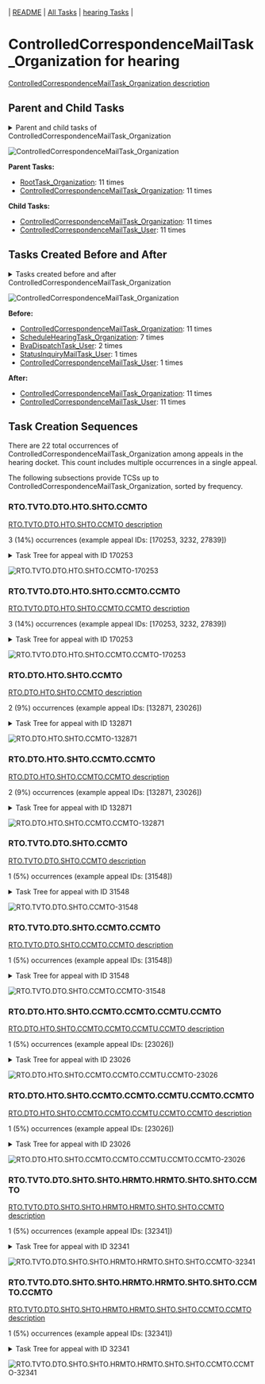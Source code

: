 <!-- DO NOT EDIT THIS FILE.  This file is autogenerated. -->
| [README](../README.md) | [All Tasks](../alltasks.md) | [hearing Tasks](tasklist.md) |

# ControlledCorrespondenceMailTask_Organization for hearing

[ControlledCorrespondenceMailTask_Organization description](../descr/ControlledCorrespondenceMailTask_Organization.md)

## Parent and Child Tasks

<details><summary markdown='span'>Parent and child tasks of ControlledCorrespondenceMailTask_Organization
</summary>

```
digraph G {
rankdir=LR;
node [shape=box]
"ControlledCorrespondenceMailTask_Organization" -> "ControlledCorrespondenceMailTask_User" [label=11]
"ControlledCorrespondenceMailTask_Organization" -> "ControlledCorrespondenceMailTask_Organization" [label=11]
"RootTask_Organization" -> "ControlledCorrespondenceMailTask_Organization" [label=11]
"ControlledCorrespondenceMailTask_Organization" -> "ControlledCorrespondenceMailTask_Organization" [label=11]
}
```
</details>

![ControlledCorrespondenceMailTask_Organization](dot/ControlledCorrespondenceMailTask_Organization-parentchild.dot.png)

**Parent Tasks:**

   * [RootTask_Organization](RootTask_Organization.md): 11 times
   * [ControlledCorrespondenceMailTask_Organization](ControlledCorrespondenceMailTask_Organization.md): 11 times

**Child Tasks:**

   * [ControlledCorrespondenceMailTask_Organization](ControlledCorrespondenceMailTask_Organization.md): 11 times
   * [ControlledCorrespondenceMailTask_User](ControlledCorrespondenceMailTask_User.md): 11 times

## Tasks Created Before and After

<details><summary markdown='span'>Tasks created before and after ControlledCorrespondenceMailTask_Organization</summary>

```
digraph G {
rankdir=LR;

"ControlledCorrespondenceMailTask_Organization" -> "ControlledCorrespondenceMailTask_User" [label=11]
"ControlledCorrespondenceMailTask_Organization" -> "ControlledCorrespondenceMailTask_Organization" [label=11]
"ControlledCorrespondenceMailTask_Organization" -> "ControlledCorrespondenceMailTask_Organization" [label=11]
"ScheduleHearingTask_Organization" -> "ControlledCorrespondenceMailTask_Organization" [label=7]
"BvaDispatchTask_User" -> "ControlledCorrespondenceMailTask_Organization" [label=2]
"StatusInquiryMailTask_User" -> "ControlledCorrespondenceMailTask_Organization" [label=1]
"ControlledCorrespondenceMailTask_User" -> "ControlledCorrespondenceMailTask_Organization" [label=1]
}
```
</details>

![ControlledCorrespondenceMailTask_Organization](dot/ControlledCorrespondenceMailTask_Organization.dot.png)

**Before:**

   * [ControlledCorrespondenceMailTask_Organization](ControlledCorrespondenceMailTask_Organization.md): 11 times
   * [ScheduleHearingTask_Organization](ScheduleHearingTask_Organization.md): 7 times
   * [BvaDispatchTask_User](BvaDispatchTask_User.md): 2 times
   * [StatusInquiryMailTask_User](StatusInquiryMailTask_User.md): 1 times
   * [ControlledCorrespondenceMailTask_User](ControlledCorrespondenceMailTask_User.md): 1 times

**After:**

   * [ControlledCorrespondenceMailTask_Organization](ControlledCorrespondenceMailTask_Organization.md): 11 times
   * [ControlledCorrespondenceMailTask_User](ControlledCorrespondenceMailTask_User.md): 11 times

## Task Creation Sequences

There are 22 total occurrences of ControlledCorrespondenceMailTask_Organization among appeals in the hearing docket.  This count includes multiple occurrences in a single appeal.

The following subsections provide TCSs up to ControlledCorrespondenceMailTask_Organization, sorted by frequency.

### RTO.TVTO.DTO.HTO.SHTO.CCMTO

[RTO.TVTO.DTO.HTO.SHTO.CCMTO description](../descr/RTO.TVTO.DTO.HTO.SHTO.CCMTO.md)

3 (14%) occurrences (example appeal IDs: [170253, 3232, 27839])

<details><summary markdown='span'>Task Tree for appeal with ID 170253</summary>

```
@startuml
skinparam {
  ObjectBorderColor #555
  ObjectBorderThickness 0
  ObjectFontStyle bold
  ObjectFontSize 14
  ObjectAttributeFontColor #333
  ObjectAttributeFontSize 12
}
  object 0.RootTask #8dd3c7 {
Organization
}
  object 1.TrackVeteranTask #bebada {
Organization
}
  object 2.DistributionTask #ffffb3 {
Organization
}
  object 3.HearingTask #fb8072 {
Organization
}
  object 4.ScheduleHearingTask #80b1d3 {
Organization
}
  object 5.ControlledCorrespondenceMailTask #ffffb3 {
Organization  <back:white>    </back>
}
  object 6.ControlledCorrespondenceMailTask #ffffb3 {
Organization  <back:white>    </back>
}
  object 7.ControlledCorrespondenceMailTask #ffffb3 {
User
}
0.RootTask -- 1.TrackVeteranTask
0.RootTask -- 2.DistributionTask
2.DistributionTask -- 3.HearingTask
3.HearingTask -- 4.ScheduleHearingTask
0.RootTask -- 5.ControlledCorrespondenceMailTask
5.ControlledCorrespondenceMailTask -- 6.ControlledCorrespondenceMailTask
6.ControlledCorrespondenceMailTask -- 7.ControlledCorrespondenceMailTask
@enduml
```
</details>

![RTO.TVTO.DTO.HTO.SHTO.CCMTO-170253](uml/RTO.TVTO.DTO.HTO.SHTO.CCMTO-170253.png)

### RTO.TVTO.DTO.HTO.SHTO.CCMTO.CCMTO

[RTO.TVTO.DTO.HTO.SHTO.CCMTO.CCMTO description](../descr/RTO.TVTO.DTO.HTO.SHTO.CCMTO.CCMTO.md)

3 (14%) occurrences (example appeal IDs: [170253, 3232, 27839])

<details><summary markdown='span'>Task Tree for appeal with ID 170253</summary>

```
@startuml
skinparam {
  ObjectBorderColor #555
  ObjectBorderThickness 0
  ObjectFontStyle bold
  ObjectFontSize 14
  ObjectAttributeFontColor #333
  ObjectAttributeFontSize 12
}
  object 0.RootTask #8dd3c7 {
Organization
}
  object 1.TrackVeteranTask #bebada {
Organization
}
  object 2.DistributionTask #ffffb3 {
Organization
}
  object 3.HearingTask #fb8072 {
Organization
}
  object 4.ScheduleHearingTask #80b1d3 {
Organization
}
  object 5.ControlledCorrespondenceMailTask #ffffb3 {
Organization  <back:white>    </back>
}
  object 6.ControlledCorrespondenceMailTask #ffffb3 {
Organization  <back:white>    </back>
}
  object 7.ControlledCorrespondenceMailTask #ffffb3 {
User
}
0.RootTask -- 1.TrackVeteranTask
0.RootTask -- 2.DistributionTask
2.DistributionTask -- 3.HearingTask
3.HearingTask -- 4.ScheduleHearingTask
0.RootTask -- 5.ControlledCorrespondenceMailTask
5.ControlledCorrespondenceMailTask -- 6.ControlledCorrespondenceMailTask
6.ControlledCorrespondenceMailTask -- 7.ControlledCorrespondenceMailTask
@enduml
```
</details>

![RTO.TVTO.DTO.HTO.SHTO.CCMTO.CCMTO-170253](uml/RTO.TVTO.DTO.HTO.SHTO.CCMTO.CCMTO-170253.png)

### RTO.DTO.HTO.SHTO.CCMTO

[RTO.DTO.HTO.SHTO.CCMTO description](../descr/RTO.DTO.HTO.SHTO.CCMTO.md)

2 (9%) occurrences (example appeal IDs: [132871, 23026])

<details><summary markdown='span'>Task Tree for appeal with ID 132871</summary>

```
@startuml
skinparam {
  ObjectBorderColor #555
  ObjectBorderThickness 0
  ObjectFontStyle bold
  ObjectFontSize 14
  ObjectAttributeFontColor #333
  ObjectAttributeFontSize 12
}
  object 0.RootTask #8dd3c7 {
Organization
}
  object 1.DistributionTask #ffffb3 {
Organization
}
  object 2.HearingTask #fb8072 {
Organization
}
  object 3.ScheduleHearingTask #80b1d3 {
Organization
}
  object 4.HearingAdminActionVerifyAddressTask #ffed6f {
Organization
}
  object 5.ControlledCorrespondenceMailTask #ffffb3 {
Organization  <back:white>    </back>
}
  object 6.ControlledCorrespondenceMailTask #ffffb3 {
Organization  <back:white>    </back>
}
  object 7.ControlledCorrespondenceMailTask #ffffb3 {
User
}
  object 8.ControlledCorrespondenceMailTask #ffffb3 {
User
}
  object 9.EvidenceOrArgumentMailTask #ffffb3 {
Organization
}
  object 10.EvidenceOrArgumentMailTask #ffffb3 {
Organization
}
  object 11.EvidenceOrArgumentMailTask #ffffb3 {
Organization
}
  object 12.EvidenceOrArgumentMailTask #ffffb3 {
Organization
}
  object 13.EvidenceOrArgumentMailTask #ffffb3 {
Organization
}
0.RootTask -- 1.DistributionTask
1.DistributionTask -- 2.HearingTask
2.HearingTask -- 3.ScheduleHearingTask
3.ScheduleHearingTask -- 4.HearingAdminActionVerifyAddressTask
0.RootTask -- 5.ControlledCorrespondenceMailTask
5.ControlledCorrespondenceMailTask -- 6.ControlledCorrespondenceMailTask
6.ControlledCorrespondenceMailTask -- 7.ControlledCorrespondenceMailTask
6.ControlledCorrespondenceMailTask -- 8.ControlledCorrespondenceMailTask
0.RootTask -- 9.EvidenceOrArgumentMailTask
0.RootTask -- 10.EvidenceOrArgumentMailTask
0.RootTask -- 11.EvidenceOrArgumentMailTask
0.RootTask -- 12.EvidenceOrArgumentMailTask
0.RootTask -- 13.EvidenceOrArgumentMailTask
@enduml
```
</details>

![RTO.DTO.HTO.SHTO.CCMTO-132871](uml/RTO.DTO.HTO.SHTO.CCMTO-132871.png)

### RTO.DTO.HTO.SHTO.CCMTO.CCMTO

[RTO.DTO.HTO.SHTO.CCMTO.CCMTO description](../descr/RTO.DTO.HTO.SHTO.CCMTO.CCMTO.md)

2 (9%) occurrences (example appeal IDs: [132871, 23026])

<details><summary markdown='span'>Task Tree for appeal with ID 132871</summary>

```
@startuml
skinparam {
  ObjectBorderColor #555
  ObjectBorderThickness 0
  ObjectFontStyle bold
  ObjectFontSize 14
  ObjectAttributeFontColor #333
  ObjectAttributeFontSize 12
}
  object 0.RootTask #8dd3c7 {
Organization
}
  object 1.DistributionTask #ffffb3 {
Organization
}
  object 2.HearingTask #fb8072 {
Organization
}
  object 3.ScheduleHearingTask #80b1d3 {
Organization
}
  object 4.HearingAdminActionVerifyAddressTask #ffed6f {
Organization
}
  object 5.ControlledCorrespondenceMailTask #ffffb3 {
Organization  <back:white>    </back>
}
  object 6.ControlledCorrespondenceMailTask #ffffb3 {
Organization  <back:white>    </back>
}
  object 7.ControlledCorrespondenceMailTask #ffffb3 {
User
}
  object 8.ControlledCorrespondenceMailTask #ffffb3 {
User
}
  object 9.EvidenceOrArgumentMailTask #ffffb3 {
Organization
}
  object 10.EvidenceOrArgumentMailTask #ffffb3 {
Organization
}
  object 11.EvidenceOrArgumentMailTask #ffffb3 {
Organization
}
  object 12.EvidenceOrArgumentMailTask #ffffb3 {
Organization
}
  object 13.EvidenceOrArgumentMailTask #ffffb3 {
Organization
}
0.RootTask -- 1.DistributionTask
1.DistributionTask -- 2.HearingTask
2.HearingTask -- 3.ScheduleHearingTask
3.ScheduleHearingTask -- 4.HearingAdminActionVerifyAddressTask
0.RootTask -- 5.ControlledCorrespondenceMailTask
5.ControlledCorrespondenceMailTask -- 6.ControlledCorrespondenceMailTask
6.ControlledCorrespondenceMailTask -- 7.ControlledCorrespondenceMailTask
6.ControlledCorrespondenceMailTask -- 8.ControlledCorrespondenceMailTask
0.RootTask -- 9.EvidenceOrArgumentMailTask
0.RootTask -- 10.EvidenceOrArgumentMailTask
0.RootTask -- 11.EvidenceOrArgumentMailTask
0.RootTask -- 12.EvidenceOrArgumentMailTask
0.RootTask -- 13.EvidenceOrArgumentMailTask
@enduml
```
</details>

![RTO.DTO.HTO.SHTO.CCMTO.CCMTO-132871](uml/RTO.DTO.HTO.SHTO.CCMTO.CCMTO-132871.png)

### RTO.TVTO.DTO.SHTO.CCMTO

[RTO.TVTO.DTO.SHTO.CCMTO description](../descr/RTO.TVTO.DTO.SHTO.CCMTO.md)

1 (5%) occurrences (example appeal IDs: [31548])

<details><summary markdown='span'>Task Tree for appeal with ID 31548</summary>

```
@startuml
skinparam {
  ObjectBorderColor #555
  ObjectBorderThickness 0
  ObjectFontStyle bold
  ObjectFontSize 14
  ObjectAttributeFontColor #333
  ObjectAttributeFontSize 12
}
  object 0.RootTask #8dd3c7 {
Organization
}
  object 1.TrackVeteranTask #bebada {
Organization
}
  object 2.DistributionTask #ffffb3 {
Organization
}
  object 3.HearingTask #fb8072 {
Organization
}
  object 4.ScheduleHearingTask #80b1d3 {
Organization
}
  object 5.ControlledCorrespondenceMailTask #ffffb3 {
Organization  <back:white>    </back>
}
  object 6.ControlledCorrespondenceMailTask #ffffb3 {
Organization  <back:white>    </back>
}
  object 7.ControlledCorrespondenceMailTask #ffffb3 {
User
}
  object 8.AodMotionMailTask #d9d9d9 {
Organization
}
  object 9.AodMotionMailTask #d9d9d9 {
Organization
}
  object 10.AodMotionMailTask #d9d9d9 {
User
}
  object 11.HearingAdminActionVerifyAddressTask #ffed6f {
Organization
}
  object 12.AssignHearingDispositionTask #8dd3c7 {
Organization
}
  object 13.HearingTask #fb8072 {
Organization
}
  object 14.ScheduleHearingTask #80b1d3 {
Organization
}
  object 15.AssignHearingDispositionTask #8dd3c7 {
Organization
}
  object 16.NoShowHearingTask #b3de69 {
Organization
}
  object 17.TimedHoldTask #fccde5 {
Organization
}
  object 18.EvidenceSubmissionWindowTask #fccde5 {
Organization
}
  object 19.JudgeAssignTask #ccebc5 {
User
}
  object 20.JudgeDecisionReviewTask #d9d9d9 {
User
}
  object 21.AttorneyTask #bc80bd {
User
}
  object 22.IhpColocatedTask #bc80bd {
Organization
}
  object 23.IhpColocatedTask #bc80bd {
User
}
  object 24.TimedHoldTask #fccde5 {
User
}
  object 25.JudgeDecisionReviewTask #d9d9d9 {
User
}
  object 26.BvaDispatchTask #b3de69 {
Organization
}
  object 27.BvaDispatchTask #b3de69 {
User
}
0.RootTask -- 1.TrackVeteranTask
0.RootTask -- 2.DistributionTask
2.DistributionTask -- 3.HearingTask
3.HearingTask -- 4.ScheduleHearingTask
0.RootTask -- 5.ControlledCorrespondenceMailTask
5.ControlledCorrespondenceMailTask -- 6.ControlledCorrespondenceMailTask
6.ControlledCorrespondenceMailTask -- 7.ControlledCorrespondenceMailTask
0.RootTask -- 8.AodMotionMailTask
8.AodMotionMailTask -- 9.AodMotionMailTask
9.AodMotionMailTask -- 10.AodMotionMailTask
4.ScheduleHearingTask -- 11.HearingAdminActionVerifyAddressTask
3.HearingTask -- 12.AssignHearingDispositionTask
2.DistributionTask -- 13.HearingTask
13.HearingTask -- 14.ScheduleHearingTask
13.HearingTask -- 15.AssignHearingDispositionTask
15.AssignHearingDispositionTask -- 16.NoShowHearingTask
16.NoShowHearingTask -- 17.TimedHoldTask
13.HearingTask -- 18.EvidenceSubmissionWindowTask
0.RootTask -- 19.JudgeAssignTask
0.RootTask -- 20.JudgeDecisionReviewTask
25.JudgeDecisionReviewTask -- 21.AttorneyTask
21.AttorneyTask -- 22.IhpColocatedTask
22.IhpColocatedTask -- 23.IhpColocatedTask
23.IhpColocatedTask -- 24.TimedHoldTask
0.RootTask -- 25.JudgeDecisionReviewTask
0.RootTask -- 26.BvaDispatchTask
26.BvaDispatchTask -- 27.BvaDispatchTask
@enduml
```
</details>

![RTO.TVTO.DTO.SHTO.CCMTO-31548](uml/RTO.TVTO.DTO.SHTO.CCMTO-31548.png)

### RTO.TVTO.DTO.SHTO.CCMTO.CCMTO

[RTO.TVTO.DTO.SHTO.CCMTO.CCMTO description](../descr/RTO.TVTO.DTO.SHTO.CCMTO.CCMTO.md)

1 (5%) occurrences (example appeal IDs: [31548])

<details><summary markdown='span'>Task Tree for appeal with ID 31548</summary>

```
@startuml
skinparam {
  ObjectBorderColor #555
  ObjectBorderThickness 0
  ObjectFontStyle bold
  ObjectFontSize 14
  ObjectAttributeFontColor #333
  ObjectAttributeFontSize 12
}
  object 0.RootTask #8dd3c7 {
Organization
}
  object 1.TrackVeteranTask #bebada {
Organization
}
  object 2.DistributionTask #ffffb3 {
Organization
}
  object 3.HearingTask #fb8072 {
Organization
}
  object 4.ScheduleHearingTask #80b1d3 {
Organization
}
  object 5.ControlledCorrespondenceMailTask #ffffb3 {
Organization  <back:white>    </back>
}
  object 6.ControlledCorrespondenceMailTask #ffffb3 {
Organization  <back:white>    </back>
}
  object 7.ControlledCorrespondenceMailTask #ffffb3 {
User
}
  object 8.AodMotionMailTask #d9d9d9 {
Organization
}
  object 9.AodMotionMailTask #d9d9d9 {
Organization
}
  object 10.AodMotionMailTask #d9d9d9 {
User
}
  object 11.HearingAdminActionVerifyAddressTask #ffed6f {
Organization
}
  object 12.AssignHearingDispositionTask #8dd3c7 {
Organization
}
  object 13.HearingTask #fb8072 {
Organization
}
  object 14.ScheduleHearingTask #80b1d3 {
Organization
}
  object 15.AssignHearingDispositionTask #8dd3c7 {
Organization
}
  object 16.NoShowHearingTask #b3de69 {
Organization
}
  object 17.TimedHoldTask #fccde5 {
Organization
}
  object 18.EvidenceSubmissionWindowTask #fccde5 {
Organization
}
  object 19.JudgeAssignTask #ccebc5 {
User
}
  object 20.JudgeDecisionReviewTask #d9d9d9 {
User
}
  object 21.AttorneyTask #bc80bd {
User
}
  object 22.IhpColocatedTask #bc80bd {
Organization
}
  object 23.IhpColocatedTask #bc80bd {
User
}
  object 24.TimedHoldTask #fccde5 {
User
}
  object 25.JudgeDecisionReviewTask #d9d9d9 {
User
}
  object 26.BvaDispatchTask #b3de69 {
Organization
}
  object 27.BvaDispatchTask #b3de69 {
User
}
0.RootTask -- 1.TrackVeteranTask
0.RootTask -- 2.DistributionTask
2.DistributionTask -- 3.HearingTask
3.HearingTask -- 4.ScheduleHearingTask
0.RootTask -- 5.ControlledCorrespondenceMailTask
5.ControlledCorrespondenceMailTask -- 6.ControlledCorrespondenceMailTask
6.ControlledCorrespondenceMailTask -- 7.ControlledCorrespondenceMailTask
0.RootTask -- 8.AodMotionMailTask
8.AodMotionMailTask -- 9.AodMotionMailTask
9.AodMotionMailTask -- 10.AodMotionMailTask
4.ScheduleHearingTask -- 11.HearingAdminActionVerifyAddressTask
3.HearingTask -- 12.AssignHearingDispositionTask
2.DistributionTask -- 13.HearingTask
13.HearingTask -- 14.ScheduleHearingTask
13.HearingTask -- 15.AssignHearingDispositionTask
15.AssignHearingDispositionTask -- 16.NoShowHearingTask
16.NoShowHearingTask -- 17.TimedHoldTask
13.HearingTask -- 18.EvidenceSubmissionWindowTask
0.RootTask -- 19.JudgeAssignTask
0.RootTask -- 20.JudgeDecisionReviewTask
25.JudgeDecisionReviewTask -- 21.AttorneyTask
21.AttorneyTask -- 22.IhpColocatedTask
22.IhpColocatedTask -- 23.IhpColocatedTask
23.IhpColocatedTask -- 24.TimedHoldTask
0.RootTask -- 25.JudgeDecisionReviewTask
0.RootTask -- 26.BvaDispatchTask
26.BvaDispatchTask -- 27.BvaDispatchTask
@enduml
```
</details>

![RTO.TVTO.DTO.SHTO.CCMTO.CCMTO-31548](uml/RTO.TVTO.DTO.SHTO.CCMTO.CCMTO-31548.png)

### RTO.DTO.HTO.SHTO.CCMTO.CCMTO.CCMTU.CCMTO

[RTO.DTO.HTO.SHTO.CCMTO.CCMTO.CCMTU.CCMTO description](../descr/RTO.DTO.HTO.SHTO.CCMTO.CCMTO.CCMTU.CCMTO.md)

1 (5%) occurrences (example appeal IDs: [23026])

<details><summary markdown='span'>Task Tree for appeal with ID 23026</summary>

```
@startuml
skinparam {
  ObjectBorderColor #555
  ObjectBorderThickness 0
  ObjectFontStyle bold
  ObjectFontSize 14
  ObjectAttributeFontColor #333
  ObjectAttributeFontSize 12
}
  object 0.RootTask #8dd3c7 {
Organization
}
  object 1.TrackVeteranTask #bebada {
Organization
}
  object 2.DistributionTask #ffffb3 {
Organization
}
  object 3.HearingTask #fb8072 {
Organization
}
  object 4.ScheduleHearingTask #80b1d3 {
Organization
}
  object 5.HearingAdminActionVerifyAddressTask #ffed6f {
Organization
}
  object 6.ControlledCorrespondenceMailTask #ffffb3 {
Organization  <back:white>    </back>
}
  object 7.ControlledCorrespondenceMailTask #ffffb3 {
Organization  <back:white>    </back>
}
  object 8.ControlledCorrespondenceMailTask #ffffb3 {
User
}
  object 9.ControlledCorrespondenceMailTask #ffffb3 {
Organization  <back:white>    </back>
}
  object 10.ControlledCorrespondenceMailTask #ffffb3 {
Organization  <back:white>    </back>
}
  object 11.ControlledCorrespondenceMailTask #ffffb3 {
User
}
  object 12.CongressionalInterestMailTask #fccde5 {
Organization
}
  object 13.CongressionalInterestMailTask #fccde5 {
Organization
}
  object 14.CongressionalInterestMailTask #fccde5 {
Organization
}
  object 15.CongressionalInterestMailTask #fccde5 {
Organization
}
  object 16.TrackVeteranTask #bebada {
Organization
}
  object 17.TrackVeteranTask #bebada {
Organization
}
  object 18.TrackVeteranTask #bebada {
Organization
}
0.RootTask -- 1.TrackVeteranTask
0.RootTask -- 2.DistributionTask
2.DistributionTask -- 3.HearingTask
3.HearingTask -- 4.ScheduleHearingTask
4.ScheduleHearingTask -- 5.HearingAdminActionVerifyAddressTask
0.RootTask -- 6.ControlledCorrespondenceMailTask
6.ControlledCorrespondenceMailTask -- 7.ControlledCorrespondenceMailTask
7.ControlledCorrespondenceMailTask -- 8.ControlledCorrespondenceMailTask
0.RootTask -- 9.ControlledCorrespondenceMailTask
9.ControlledCorrespondenceMailTask -- 10.ControlledCorrespondenceMailTask
10.ControlledCorrespondenceMailTask -- 11.ControlledCorrespondenceMailTask
2.DistributionTask -- 12.CongressionalInterestMailTask
12.CongressionalInterestMailTask -- 13.CongressionalInterestMailTask
2.DistributionTask -- 14.CongressionalInterestMailTask
14.CongressionalInterestMailTask -- 15.CongressionalInterestMailTask
0.RootTask -- 16.TrackVeteranTask
0.RootTask -- 17.TrackVeteranTask
0.RootTask -- 18.TrackVeteranTask
@enduml
```
</details>

![RTO.DTO.HTO.SHTO.CCMTO.CCMTO.CCMTU.CCMTO-23026](uml/RTO.DTO.HTO.SHTO.CCMTO.CCMTO.CCMTU.CCMTO-23026.png)

### RTO.DTO.HTO.SHTO.CCMTO.CCMTO.CCMTU.CCMTO.CCMTO

[RTO.DTO.HTO.SHTO.CCMTO.CCMTO.CCMTU.CCMTO.CCMTO description](../descr/RTO.DTO.HTO.SHTO.CCMTO.CCMTO.CCMTU.CCMTO.CCMTO.md)

1 (5%) occurrences (example appeal IDs: [23026])

<details><summary markdown='span'>Task Tree for appeal with ID 23026</summary>

```
@startuml
skinparam {
  ObjectBorderColor #555
  ObjectBorderThickness 0
  ObjectFontStyle bold
  ObjectFontSize 14
  ObjectAttributeFontColor #333
  ObjectAttributeFontSize 12
}
  object 0.RootTask #8dd3c7 {
Organization
}
  object 1.TrackVeteranTask #bebada {
Organization
}
  object 2.DistributionTask #ffffb3 {
Organization
}
  object 3.HearingTask #fb8072 {
Organization
}
  object 4.ScheduleHearingTask #80b1d3 {
Organization
}
  object 5.HearingAdminActionVerifyAddressTask #ffed6f {
Organization
}
  object 6.ControlledCorrespondenceMailTask #ffffb3 {
Organization  <back:white>    </back>
}
  object 7.ControlledCorrespondenceMailTask #ffffb3 {
Organization  <back:white>    </back>
}
  object 8.ControlledCorrespondenceMailTask #ffffb3 {
User
}
  object 9.ControlledCorrespondenceMailTask #ffffb3 {
Organization  <back:white>    </back>
}
  object 10.ControlledCorrespondenceMailTask #ffffb3 {
Organization  <back:white>    </back>
}
  object 11.ControlledCorrespondenceMailTask #ffffb3 {
User
}
  object 12.CongressionalInterestMailTask #fccde5 {
Organization
}
  object 13.CongressionalInterestMailTask #fccde5 {
Organization
}
  object 14.CongressionalInterestMailTask #fccde5 {
Organization
}
  object 15.CongressionalInterestMailTask #fccde5 {
Organization
}
  object 16.TrackVeteranTask #bebada {
Organization
}
  object 17.TrackVeteranTask #bebada {
Organization
}
  object 18.TrackVeteranTask #bebada {
Organization
}
0.RootTask -- 1.TrackVeteranTask
0.RootTask -- 2.DistributionTask
2.DistributionTask -- 3.HearingTask
3.HearingTask -- 4.ScheduleHearingTask
4.ScheduleHearingTask -- 5.HearingAdminActionVerifyAddressTask
0.RootTask -- 6.ControlledCorrespondenceMailTask
6.ControlledCorrespondenceMailTask -- 7.ControlledCorrespondenceMailTask
7.ControlledCorrespondenceMailTask -- 8.ControlledCorrespondenceMailTask
0.RootTask -- 9.ControlledCorrespondenceMailTask
9.ControlledCorrespondenceMailTask -- 10.ControlledCorrespondenceMailTask
10.ControlledCorrespondenceMailTask -- 11.ControlledCorrespondenceMailTask
2.DistributionTask -- 12.CongressionalInterestMailTask
12.CongressionalInterestMailTask -- 13.CongressionalInterestMailTask
2.DistributionTask -- 14.CongressionalInterestMailTask
14.CongressionalInterestMailTask -- 15.CongressionalInterestMailTask
0.RootTask -- 16.TrackVeteranTask
0.RootTask -- 17.TrackVeteranTask
0.RootTask -- 18.TrackVeteranTask
@enduml
```
</details>

![RTO.DTO.HTO.SHTO.CCMTO.CCMTO.CCMTU.CCMTO.CCMTO-23026](uml/RTO.DTO.HTO.SHTO.CCMTO.CCMTO.CCMTU.CCMTO.CCMTO-23026.png)

### RTO.TVTO.DTO.SHTO.SHTO.HRMTO.HRMTO.SHTO.SHTO.CCMTO

[RTO.TVTO.DTO.SHTO.SHTO.HRMTO.HRMTO.SHTO.SHTO.CCMTO description](../descr/RTO.TVTO.DTO.SHTO.SHTO.HRMTO.HRMTO.SHTO.SHTO.CCMTO.md)

1 (5%) occurrences (example appeal IDs: [32341])

<details><summary markdown='span'>Task Tree for appeal with ID 32341</summary>

```
@startuml
skinparam {
  ObjectBorderColor #555
  ObjectBorderThickness 0
  ObjectFontStyle bold
  ObjectFontSize 14
  ObjectAttributeFontColor #333
  ObjectAttributeFontSize 12
}
  object 0.RootTask #8dd3c7 {
Organization
}
  object 1.TrackVeteranTask #bebada {
Organization
}
  object 2.DistributionTask #ffffb3 {
Organization
}
  object 3.HearingTask #fb8072 {
Organization
}
  object 4.ScheduleHearingTask #80b1d3 {
Organization
}
  object 5.AssignHearingDispositionTask #8dd3c7 {
Organization
}
  object 6.HearingTask #fb8072 {
Organization
}
  object 7.AssignHearingDispositionTask #8dd3c7 {
Organization
}
  object 8.HearingTask #fb8072 {
Organization
}
  object 9.ScheduleHearingTask #80b1d3 {
Organization
}
  object 10.AssignHearingDispositionTask #8dd3c7 {
Organization
}
  object 11.HearingRelatedMailTask #8dd3c7 {
Organization
}
  object 12.HearingRelatedMailTask #8dd3c7 {
Organization
}
  object 13.HearingTask #fb8072 {
Organization
}
  object 14.ScheduleHearingTask #80b1d3 {
Organization
}
  object 15.AssignHearingDispositionTask #8dd3c7 {
Organization
}
  object 16.HearingTask #fb8072 {
Organization
}
  object 17.ScheduleHearingTask #80b1d3 {
Organization
}
  object 18.AssignHearingDispositionTask #8dd3c7 {
Organization
}
  object 19.ControlledCorrespondenceMailTask #ffffb3 {
Organization  <back:white>    </back>
}
  object 20.ControlledCorrespondenceMailTask #ffffb3 {
Organization  <back:white>    </back>
}
  object 21.ControlledCorrespondenceMailTask #ffffb3 {
User
}
  object 22.CongressionalInterestMailTask #fccde5 {
Organization
}
  object 23.CongressionalInterestMailTask #fccde5 {
Organization
}
  object 24.HearingTask #fb8072 {
Organization
}
  object 25.AssignHearingDispositionTask #8dd3c7 {
Organization
}
  object 26.HearingTask #fb8072 {
Organization
}
  object 27.ScheduleHearingTask #80b1d3 {
Organization
}
  object 28.TimedHoldTask #fccde5 {
Organization
}
  object 29.EvidenceSubmissionWindowTask #fccde5 {
Organization
}
  object 30.JudgeAssignTask #ccebc5 {
User
}
  object 31.JudgeDecisionReviewTask #d9d9d9 {
User
}
  object 32.AttorneyTask #bc80bd {
User
}
  object 33.BvaDispatchTask #b3de69 {
Organization
}
  object 34.BvaDispatchTask #b3de69 {
User
}
0.RootTask -- 1.TrackVeteranTask
0.RootTask -- 2.DistributionTask
2.DistributionTask -- 3.HearingTask
3.HearingTask -- 4.ScheduleHearingTask
3.HearingTask -- 5.AssignHearingDispositionTask
2.DistributionTask -- 6.HearingTask
6.HearingTask -- 7.AssignHearingDispositionTask
2.DistributionTask -- 8.HearingTask
8.HearingTask -- 9.ScheduleHearingTask
8.HearingTask -- 10.AssignHearingDispositionTask
2.DistributionTask -- 11.HearingRelatedMailTask
11.HearingRelatedMailTask -- 12.HearingRelatedMailTask
2.DistributionTask -- 13.HearingTask
13.HearingTask -- 14.ScheduleHearingTask
13.HearingTask -- 15.AssignHearingDispositionTask
2.DistributionTask -- 16.HearingTask
16.HearingTask -- 17.ScheduleHearingTask
16.HearingTask -- 18.AssignHearingDispositionTask
0.RootTask -- 19.ControlledCorrespondenceMailTask
19.ControlledCorrespondenceMailTask -- 20.ControlledCorrespondenceMailTask
20.ControlledCorrespondenceMailTask -- 21.ControlledCorrespondenceMailTask
2.DistributionTask -- 22.CongressionalInterestMailTask
22.CongressionalInterestMailTask -- 23.CongressionalInterestMailTask
2.DistributionTask -- 24.HearingTask
24.HearingTask -- 25.AssignHearingDispositionTask
2.DistributionTask -- 26.HearingTask
26.HearingTask -- 27.ScheduleHearingTask
27.ScheduleHearingTask -- 28.TimedHoldTask
26.HearingTask -- 29.EvidenceSubmissionWindowTask
0.RootTask -- 30.JudgeAssignTask
0.RootTask -- 31.JudgeDecisionReviewTask
31.JudgeDecisionReviewTask -- 32.AttorneyTask
0.RootTask -- 33.BvaDispatchTask
33.BvaDispatchTask -- 34.BvaDispatchTask
@enduml
```
</details>

![RTO.TVTO.DTO.SHTO.SHTO.HRMTO.HRMTO.SHTO.SHTO.CCMTO-32341](uml/RTO.TVTO.DTO.SHTO.SHTO.HRMTO.HRMTO.SHTO.SHTO.CCMTO-32341.png)

### RTO.TVTO.DTO.SHTO.SHTO.HRMTO.HRMTO.SHTO.SHTO.CCMTO.CCMTO

[RTO.TVTO.DTO.SHTO.SHTO.HRMTO.HRMTO.SHTO.SHTO.CCMTO.CCMTO description](../descr/RTO.TVTO.DTO.SHTO.SHTO.HRMTO.HRMTO.SHTO.SHTO.CCMTO.CCMTO.md)

1 (5%) occurrences (example appeal IDs: [32341])

<details><summary markdown='span'>Task Tree for appeal with ID 32341</summary>

```
@startuml
skinparam {
  ObjectBorderColor #555
  ObjectBorderThickness 0
  ObjectFontStyle bold
  ObjectFontSize 14
  ObjectAttributeFontColor #333
  ObjectAttributeFontSize 12
}
  object 0.RootTask #8dd3c7 {
Organization
}
  object 1.TrackVeteranTask #bebada {
Organization
}
  object 2.DistributionTask #ffffb3 {
Organization
}
  object 3.HearingTask #fb8072 {
Organization
}
  object 4.ScheduleHearingTask #80b1d3 {
Organization
}
  object 5.AssignHearingDispositionTask #8dd3c7 {
Organization
}
  object 6.HearingTask #fb8072 {
Organization
}
  object 7.AssignHearingDispositionTask #8dd3c7 {
Organization
}
  object 8.HearingTask #fb8072 {
Organization
}
  object 9.ScheduleHearingTask #80b1d3 {
Organization
}
  object 10.AssignHearingDispositionTask #8dd3c7 {
Organization
}
  object 11.HearingRelatedMailTask #8dd3c7 {
Organization
}
  object 12.HearingRelatedMailTask #8dd3c7 {
Organization
}
  object 13.HearingTask #fb8072 {
Organization
}
  object 14.ScheduleHearingTask #80b1d3 {
Organization
}
  object 15.AssignHearingDispositionTask #8dd3c7 {
Organization
}
  object 16.HearingTask #fb8072 {
Organization
}
  object 17.ScheduleHearingTask #80b1d3 {
Organization
}
  object 18.AssignHearingDispositionTask #8dd3c7 {
Organization
}
  object 19.ControlledCorrespondenceMailTask #ffffb3 {
Organization  <back:white>    </back>
}
  object 20.ControlledCorrespondenceMailTask #ffffb3 {
Organization  <back:white>    </back>
}
  object 21.ControlledCorrespondenceMailTask #ffffb3 {
User
}
  object 22.CongressionalInterestMailTask #fccde5 {
Organization
}
  object 23.CongressionalInterestMailTask #fccde5 {
Organization
}
  object 24.HearingTask #fb8072 {
Organization
}
  object 25.AssignHearingDispositionTask #8dd3c7 {
Organization
}
  object 26.HearingTask #fb8072 {
Organization
}
  object 27.ScheduleHearingTask #80b1d3 {
Organization
}
  object 28.TimedHoldTask #fccde5 {
Organization
}
  object 29.EvidenceSubmissionWindowTask #fccde5 {
Organization
}
  object 30.JudgeAssignTask #ccebc5 {
User
}
  object 31.JudgeDecisionReviewTask #d9d9d9 {
User
}
  object 32.AttorneyTask #bc80bd {
User
}
  object 33.BvaDispatchTask #b3de69 {
Organization
}
  object 34.BvaDispatchTask #b3de69 {
User
}
0.RootTask -- 1.TrackVeteranTask
0.RootTask -- 2.DistributionTask
2.DistributionTask -- 3.HearingTask
3.HearingTask -- 4.ScheduleHearingTask
3.HearingTask -- 5.AssignHearingDispositionTask
2.DistributionTask -- 6.HearingTask
6.HearingTask -- 7.AssignHearingDispositionTask
2.DistributionTask -- 8.HearingTask
8.HearingTask -- 9.ScheduleHearingTask
8.HearingTask -- 10.AssignHearingDispositionTask
2.DistributionTask -- 11.HearingRelatedMailTask
11.HearingRelatedMailTask -- 12.HearingRelatedMailTask
2.DistributionTask -- 13.HearingTask
13.HearingTask -- 14.ScheduleHearingTask
13.HearingTask -- 15.AssignHearingDispositionTask
2.DistributionTask -- 16.HearingTask
16.HearingTask -- 17.ScheduleHearingTask
16.HearingTask -- 18.AssignHearingDispositionTask
0.RootTask -- 19.ControlledCorrespondenceMailTask
19.ControlledCorrespondenceMailTask -- 20.ControlledCorrespondenceMailTask
20.ControlledCorrespondenceMailTask -- 21.ControlledCorrespondenceMailTask
2.DistributionTask -- 22.CongressionalInterestMailTask
22.CongressionalInterestMailTask -- 23.CongressionalInterestMailTask
2.DistributionTask -- 24.HearingTask
24.HearingTask -- 25.AssignHearingDispositionTask
2.DistributionTask -- 26.HearingTask
26.HearingTask -- 27.ScheduleHearingTask
27.ScheduleHearingTask -- 28.TimedHoldTask
26.HearingTask -- 29.EvidenceSubmissionWindowTask
0.RootTask -- 30.JudgeAssignTask
0.RootTask -- 31.JudgeDecisionReviewTask
31.JudgeDecisionReviewTask -- 32.AttorneyTask
0.RootTask -- 33.BvaDispatchTask
33.BvaDispatchTask -- 34.BvaDispatchTask
@enduml
```
</details>

![RTO.TVTO.DTO.SHTO.SHTO.HRMTO.HRMTO.SHTO.SHTO.CCMTO.CCMTO-32341](uml/RTO.TVTO.DTO.SHTO.SHTO.HRMTO.HRMTO.SHTO.SHTO.CCMTO.CCMTO-32341.png)

